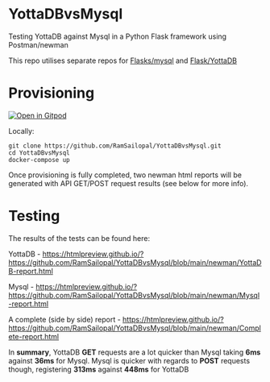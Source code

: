 # YottaDBvsMysql

Testing YottaDB against Mysql in a Python Flask framework using Postman/newman

This repo utilises separate repos for <a href="https://github.com/RamSailopal/flask-mysql-demo">Flasks/mysql</a> and <a href="https://github.com/RamSailopal/flask-yottadb-demo">Flask/YottaDB</a> 

# Provisioning


[![Open in Gitpod](https://gitpod.io/button/open-in-gitpod.svg)](https://gitpod.io/#https://github.com/RamSailopal/flask-yottadb-demo)

Locally:

    git clone https://github.com/RamSailopal/YottaDBvsMysql.git
    cd YottaDBvsMysql
    docker-compose up
    
Once provisioning is fully completed, two newman html reports will be generated with API GET/POST request results (see below for more info).
    
# Testing

The results of the tests can be found here:

YottaDB - https://htmlpreview.github.io/?https://github.com/RamSailopal/YottaDBvsMysql/blob/main/newman/YottaDB-report.html

Mysql - https://htmlpreview.github.io/?https://github.com/RamSailopal/YottaDBvsMysql/blob/main/newman/Mysql-report.html

A complete (side by side) report - https://htmlpreview.github.io/?https://github.com/RamSailopal/YottaDBvsMysql/blob/main/newman/Complete-report.html

In **summary**, YottaDB **GET** requests are a lot quicker than Mysql taking **6ms** against **36ms** for Mysql. Mysql is quicker with regards to **POST** requests though, registering **313ms** against **448ms** for YottaDB




